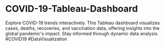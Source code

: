 # COVID-19-Tableau-Dashboard
Explore COVID-19 trends interactively. This Tableau dashboard visualizes cases, deaths, recoveries, and vaccination data, offering insights into the global pandemic's impact. Stay informed through dynamic data analysis. #COVID19 #DataVisualization

